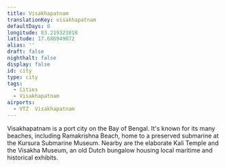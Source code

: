 ```yaml
---
title: Visakhapatnam
translationKey: visakhapatnam
defaultDays: 0
longitude: 83.219323818
latitude: 17.686949072
alias: ''
draft: false
nighthalt: false
display: false
id: city
type: city
tags:
  - Cities
  - Visakhapatnam
airports:
  - VTZ  Visakhapatnam
---
```


Visakhapatnam is a port city on the Bay of Bengal. It's known for its many beaches, including Ramakrishna Beach, home to a preserved submarine at the Kursura Submarine Museum. Nearby are the elaborate Kali Temple and the Visakha Museum, an old Dutch bungalow housing local maritime and historical exhibits.